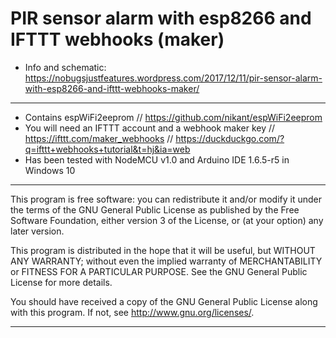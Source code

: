 # PIR sensor alarm with esp8266 and IFTTT webhooks (maker)


* Info and schematic: https://nobugsjustfeatures.wordpress.com/2017/12/11/pir-sensor-alarm-with-esp8266-and-ifttt-webhooks-maker/

----------------

* Contains espWiFi2eeprom  // https://github.com/nikant/espWiFi2eeprom
* You will need an IFTTT account and a webhook maker key // https://ifttt.com/maker_webhooks // https://duckduckgo.com/?q=ifttt+webhooks+tutorial&t=hj&ia=web
* Has been tested with NodeMCU v1.0 and Arduino IDE 1.6.5-r5 in Windows 10 

----------------

This program is free software: you can redistribute it and/or modify
it under the terms of the GNU General Public License as published by
the Free Software Foundation, either version 3 of the License, or
(at your option) any later version.

This program is distributed in the hope that it will be useful,
but WITHOUT ANY WARRANTY; without even the implied warranty of
MERCHANTABILITY or FITNESS FOR A PARTICULAR PURPOSE.  See the
GNU General Public License for more details.

You should have received a copy of the GNU General Public License
along with this program.  If not, see <http://www.gnu.org/licenses/>.

--------------------------------------------------------------------------------
